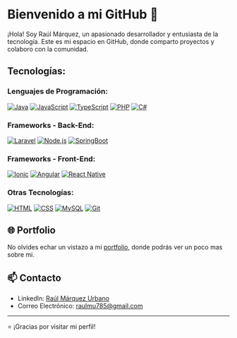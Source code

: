 # Bienvenido a mi GitHub 👋

¡Hola! Soy Raúl Márquez, un apasionado desarrollador y entusiasta de la tecnología. Este es mi espacio en GitHub, donde comparto proyectos y colaboro con la comunidad.

## Tecnologías:

### Lenguajes de Programación:
[![Java](https://img.shields.io/badge/Java-007396?style=for-the-badge&logo=java&logoColor=white&labelColor=101010)]()
[![JavaScript](https://img.shields.io/badge/JavaScript-F7DF1E?style=for-the-badge&logo=javascript&logoColor=white&labelColor=101010)]()
[![TypeScript](https://img.shields.io/badge/TypeScript-3178C6?style=for-the-badge&logo=typescript&logoColor=white&labelColor=101010)]()
[![PHP](https://img.shields.io/badge/PHP-777BB4?style=for-the-badge&logo=php&logoColor=white&labelColor=101010)]()
[![C#](https://img.shields.io/badge/C%23-239120?style=for-the-badge&logo=c-sharp&logoColor=white&labelColor=101010)]()

### Frameworks - Back-End:
[![Laravel](https://img.shields.io/badge/Laravel-FF2D20?style=for-the-badge&logo=laravel&logoColor=white&labelColor=101010)]()
[![Node.js](https://img.shields.io/badge/Node.js-339933?style=for-the-badge&logo=node.js&logoColor=white&labelColor=101010)]()
[![SpringBoot](https://img.shields.io/badge/SpringBoot-6DB33F?style=for-the-badge&logo=spring&logoColor=white&labelColor=101010)]()

### Frameworks - Front-End:
[![Ionic](https://img.shields.io/badge/Ionic-3880FF?style=for-the-badge&logo=ionic&logoColor=white&labelColor=101010)]()
[![Angular](https://img.shields.io/badge/Angular-DD0031?style=for-the-badge&logo=angular&logoColor=white&labelColor=101010)]()
[![React Native](https://img.shields.io/badge/React_Native-61DAFB?style=for-the-badge&logo=react&logoColor=white&labelColor=101010)]()

### Otras Tecnologías:
[![HTML](https://img.shields.io/badge/HTML-E34F26?style=for-the-badge&logo=html5&logoColor=white&labelColor=101010)]()
[![CSS](https://img.shields.io/badge/CSS-1572B6?style=for-the-badge&logo=css3&logoColor=white&labelColor=101010)]()
[![MySQL](https://img.shields.io/badge/MySQL-4479A1?style=for-the-badge&logo=mysql&logoColor=white&labelColor=101010)]()
[![Git](https://img.shields.io/badge/Git-F05032?style=for-the-badge&logo=git&logoColor=white&labelColor=101010)]()

## 🌐 Portfolio

No olvides echar un vistazo a mi [portfolio](https://raulmarquez.fly.dev), donde podrás ver un poco mas sobre mi.

## 📫 Contacto

- LinkedIn: [Raúl Márquez Urbano](https://www.linkedin.com/in/raúl-márquez-urbano-5b5b72239/)
- Correo Electrónico: raulmu785@gmail.com

---
⭐️ ¡Gracias por visitar mi perfil! 
